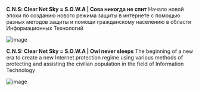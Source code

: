 **C.N.S: Clear Net Sky = S.O.W.A | Сова никогда не спит**
Начало новой эпохи по созданию нового режима защиты в интернете 
с помощью разных методов защиты и помощи гражданскому населению в области Информационных Технологий

![image](https://github.com/AristarhUcolov/The-Future-Of-The-Technologies-Corporation/assets/56760026/f3635e6b-edbc-4451-84e8-a29c48bb1854)

**C.N.S: Clear Net Sky = S.O.W.A | Owl never sleeps**
The beginning of a new era to create a new Internet protection regime 
using various methods of protecting and assisting the civilian population in the field of Information Technology

![image](https://github.com/AristarhUcolov/The-Future-Of-The-Technologies-Corporation/assets/56760026/f3635e6b-edbc-4451-84e8-a29c48bb1854)
